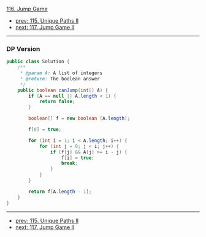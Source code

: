 [116. Jump Game](http://www.lintcode.com/problem/jump-game)

- [prev: 115. Unique Paths II](115-unique-paths-ii.md)
- [next: 117. Jump Game II](117-jump-game-ii.md)

---

### DP Version
```java
public class Solution {
    /**
     * @param A: A list of integers
     * @return: The boolean answer
     */
    public boolean canJump(int[] A) {
        if (A == null || A.length < 1) {
            return false;
        }

        boolean[] f = new boolean [A.length];

        f[0] = true;

        for (int i = 1; i < A.length; i++) {
            for (int j = 0; j < i; j++) {
                if (f[j] && A[j] >= i - j) {
                    f[i] = true;
                    break;
                }
            }
        }

        return f[A.length - 1];
    }
}
```

---

- [prev: 115. Unique Paths II](115-unique-paths-ii.md)
- [next: 117. Jump Game II](117-jump-game-ii.md)
